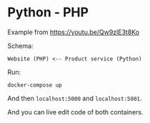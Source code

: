 # Python - PHP

Example from https://youtu.be/Qw9zlE3t8Ko

Schema:

```
Website (PHP) <-- Product service (Python)
```

Run:

```
docker-compose up
```
And then `localhost:5000` and `localhost:5001`.

And you can live edit code of both containers.
